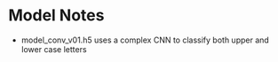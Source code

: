 # Model Notes

- model_conv_v01.h5 uses a complex CNN to classify both upper and lower case letters

